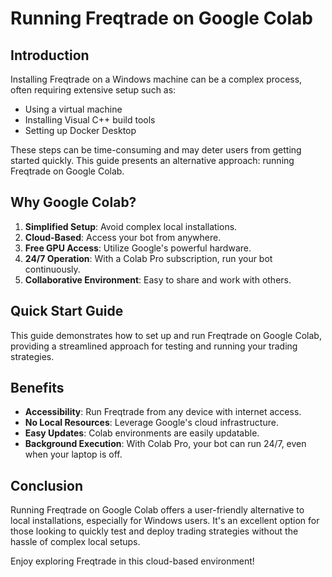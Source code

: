 # Running Freqtrade on Google Colab

## Introduction

Installing Freqtrade on a Windows machine can be a complex process, often requiring extensive setup such as:
- Using a virtual machine
- Installing Visual C++ build tools
- Setting up Docker Desktop

These steps can be time-consuming and may deter users from getting started quickly. This guide presents an alternative approach: running Freqtrade on Google Colab.

## Why Google Colab?

1. **Simplified Setup**: Avoid complex local installations.
2. **Cloud-Based**: Access your bot from anywhere.
3. **Free GPU Access**: Utilize Google's powerful hardware.
4. **24/7 Operation**: With a Colab Pro subscription, run your bot continuously.
5. **Collaborative Environment**: Easy to share and work with others.

## Quick Start Guide

This guide demonstrates how to set up and run Freqtrade on Google Colab, providing a streamlined approach for testing and running your trading strategies.

## Benefits

- **Accessibility**: Run Freqtrade from any device with internet access.
- **No Local Resources**: Leverage Google's cloud infrastructure.
- **Easy Updates**: Colab environments are easily updatable.
- **Background Execution**: With Colab Pro, your bot can run 24/7, even when your laptop is off.

## Conclusion

Running Freqtrade on Google Colab offers a user-friendly alternative to local installations, especially for Windows users. It's an excellent option for those looking to quickly test and deploy trading strategies without the hassle of complex local setups.

Enjoy exploring Freqtrade in this cloud-based environment!
